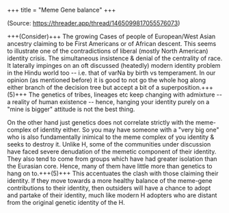 +++
title = "Meme Gene balance"
+++

(Source: https://threader.app/thread/1465099817055576073)

+++(Consider)+++ The growing Cases of people of European/West Asian ancestry claiming to be First Americans or of African descent. This seems to illustrate one of the contradictions of liberal (mostly North American) identity crisis. The simultaneous insistence & denial of the centrality of race. It laterally impinges on an oft discussed (heatedly) modern identity problem in the Hindu world too -- i.e. that of varNa by birth vs temperament. In our opinion (as mentioned before) it is good to not go the whole hog along either branch of the decision tree but accept a bit of a superposition.+++(5)+++ The genetics of tribes, lineages etc keep changing with admixture -- a reality of human existence -- hence, hanging your identity purely on a "mine is bigger" attitude is not the best thing.

On the other hand just genetics does not correlate strictly with the meme-complex of identity either. So you may have someone with a "very big one" who is also fundamentally inimical to the meme complex of you identity & seeks to destroy it. Unlike H, some of the communities under discussion have faced severe denudation of the memetic component of their identity. They also tend to come from groups which have had greater isolation than the Eurasian core. Hence, many of them have little more than genetics to hang on to.+++(5)+++ This accentuates the clash with those claiming their identity. If they move towards a more healthy balance of the meme-gene contributions to their identity, then outsiders will have a chance to adopt and partake of their identity, much like modern H adopters who are distant from the original genetic identity of the H.
